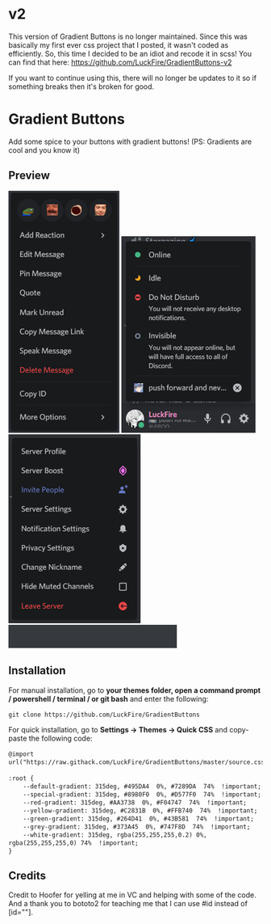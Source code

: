 # v2
This version of Gradient Buttons is no longer maintained. Since this was basically my first ever css project that I posted, it wasn't coded as efficiently. So, this time I decided to be an idiot and recode it in scss! You can find that here: https://github.com/LuckFire/GradientButtons-v2

If you want to continue using this, there will no longer be updates to it so if something breaks then it's broken for good. 

# Gradient Buttons
Add some spice to your buttons with gradient buttons! (PS: Gradients are cool and you know it)

## Preview
![Preview](https://raw.githubusercontent.com/LuckFire/GradientButtons/master/Previews/8jo5e2p6PQ.gif)
![Preview](https://raw.githubusercontent.com/LuckFire/GradientButtons/master/Previews/IzqJT07RNR.gif)
![Preview](https://raw.githubusercontent.com/LuckFire/GradientButtons/master/Previews/MzdPxD0W8G.gif)
![Preview](https://raw.githubusercontent.com/LuckFire/GradientButtons/master/Previews/6fJhqQ9j34.gif)


## Installation

For manual installation, go to **your themes folder, open a command prompt / powershell / terminal / or git bash** and enter the following:

    git clone https://github.com/LuckFire/GradientButtons

For quick installation, go to **Settings -> Themes -> Quick CSS** and copy-paste the following code:

	@import url("https://raw.githack.com/LuckFire/GradientButtons/master/source.css");
	
	:root {
		--default-gradient: 315deg, #495DA4  0%, #7289DA  74%  !important;
		--special-gradient: 315deg, #8980F0  0%, #D577F0  74%  !important;
		--red-gradient: 315deg, #AA3738  0%, #F04747  74%  !important;
		--yellow-gradient: 315deg, #C2831B  0%, #FFB740  74%  !important;
		--green-gradient: 315deg, #264D41  0%, #43B581  74%  !important;
		--grey-gradient: 315deg, #373A45  0%, #747F8D  74%  !important;
		--white-gradient: 315deg, rgba(255,255,255,0.2) 0%, rgba(255,255,255,0) 74%  !important;
	}    

## Credits
Credit to Hoofer for yelling at me in VC and helping with some of the code. And a thank you to bototo2 for teaching me that I can use #id instead of [id=""]. 
